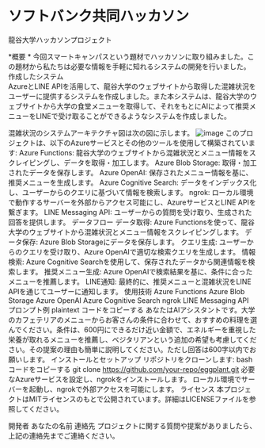 # ソフトバンク共同ハッカソン
龍谷大学ハッカソンプロジェクト

*概要 * 
今回スマートキャンパスという題材でハッカソンに取り組みました。この題材から私たちは必要な情報を手軽に知れるシステムの開発を行いました。  
作成したシステム  
AzureとLINE APIを活用して、龍谷大学のウェブサイトから取得した混雑状況をユーザーに提供するシステムを作成しました。また本システムは、龍谷大学のウェブサイトから大学の食堂メニューを取得して、それをもとにAIによって推奨メニューをLINEで受け取ることができるようなシステムを作成しました。

混雑状況のシステムアーキテクチャ図は次の図に示します。
![image](https://github.com/user-attachments/assets/7b772805-cb69-404f-a52b-d3aee875e2cd)
このプロジェクトは、以下のAzureサービスとその他のツールを使用して構築されています:
Azure Functions: 龍谷大学のウェブサイトから混雑状況とメニュー情報をスクレイピングし、データを取得・加工します。
Azure Blob Storage: 取得・加工されたデータを保存します。
Azure OpenAI: 保存されたメニュー情報を基に、推奨メニューを生成します。
Azure Cognitive Search: データをインデックス化し、ユーザーからのクエリに基づいて情報を検索します。
ngrok: ローカル環境で動作するサーバーを外部からアクセス可能にし、AzureサービスとLINE APIを繋ぎます。
LINE Messaging API: ユーザーからの質問を受け取り、生成された回答を提供します。
データフロー
データ取得: Azure Functionsを使って、龍谷大学のウェブサイトから混雑状況とメニュー情報をスクレイピングします。
データ保存: Azure Blob Storageにデータを保存します。
クエリ生成: ユーザーからのクエリを受け取り、Azure OpenAIで適切な検索クエリを生成します。
情報検索: Azure Cognitive Searchを使用して、保存されたデータから関連情報を検索します。
推奨メニュー生成: Azure OpenAIで検索結果を基に、条件に合ったメニューを推薦します。
LINE通知: 最終的に、推奨メニューと混雑状況をLINE APIを通じてユーザーに通知します。
使用技術
Azure Functions
Azure Blob Storage
Azure OpenAI
Azure Cognitive Search
ngrok
LINE Messaging API
プロンプト例
plaintext
コードをコピーする
あなたはAIアシスタントです。大学のカフェテリアのメニューからお客さんの条件に合わせて、おすすめの料理を選んでください。条件は、600円にできるだけ近い金額で、エネルギーを重視した栄養が取れるメニューを推薦し、ベジタリアンという追加の希望も考慮してください。その提案の理由も簡単に説明してください。ただし回答は600字以内でお願いします。
インストールとセットアップ
リポジトリをクローンします:
bash
コードをコピーする
git clone https://github.com/your-repo/eggplant.git
必要なAzureサービスを設定し、ngrokをインストールします。
ローカル環境でサーバーを起動し、ngrokで外部アクセスを可能にします。
ライセンス
本プロジェクトはMITライセンスのもとで公開されています。詳細はLICENSEファイルを参照してください。

開発者
あなたの名前
連絡先
プロジェクトに関する質問や提案がありましたら、上記の連絡先までご連絡ください。
